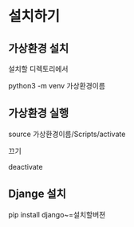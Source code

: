 # 설치하기

## 가상환경 설치

설치할 디렉토리에서

python3 -m venv 가상환경이름



## 가상환경 실행

source 가상환경이름/Scripts/activate

끄기

deactivate 



## Djange 설치

pip install django~=설치할버젼
